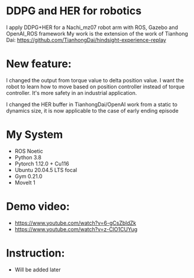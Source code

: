 # DDPG and HER for robotics

I apply DDPG+HER for a Nachi_mz07 robot arm with ROS, Gazebo and OpenAI_ROS framework
My work is the extension of the work of Tianhong Dai: 
https://github.com/TianhongDai/hindsight-experience-replay

# New feature:
I changed the output from torque value to delta position value. I want the robot to learn how to move based on position controller instead of torque controller. It's more safety in an industrial application.

I changed the HER buffer in TianhongDai/OpenAI work from a static to dynamics size, it is now applicable to the case of early ending episode

# My System
- ROS Noetic
- Python 3.8
- Pytorch 1.12.0 + Cu116
- Ubuntu 20.04.5 LTS focal
- Gym 0.21.0
- MoveIt 1

# Demo video:
- https://www.youtube.com/watch?v=6-gCsZbldZk
- https://www.youtube.com/watch?v=z-ClO1CUYug

# Instruction:
- Will be added later
